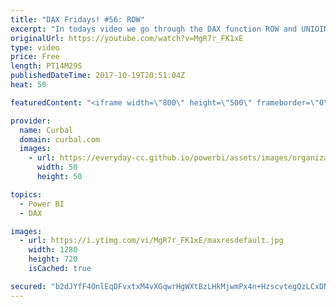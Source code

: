 ```yaml
---
title: "DAX Fridays! #56: ROW"
excerpt: "In todays video we go through the DAX function ROW and UNIOIN. I have already covered UNION before, you can check it here: https://curbal.com/blog/glossary/union  and DAX formatter link here: http://www.daxformatter.com/   EXCEL SURVEY: https://1drv.ms/xs/s!Ar8CDNp8cGTcgjaHonN82T8I1jQT  PREVIOUS VIDEO:"
originalUrl: https://youtube.com/watch?v=MgR7r_FK1xE
type: video
price: Free
length: PT14M29S
publishedDateTime: 2017-10-19T20:51:04Z
heat: 50

featuredContent: "<iframe width=\"800\" height=\"500\" frameborder=\"0\" src=\"https://www.youtube.com/embed/MgR7r_FK1xE\" allow=\"accelerometer; autoplay; encrypted-media; gyroscope; picture-in-picture\" allowfullscreen></iframe>"

provider:
  name: Curbal
  domain: curbal.com
  images:
    - url: https://everyday-cc.github.io/powerbi/assets/images/organizations/curbal.com-50x50.jpg
      width: 50
      height: 50

topics:
  - Power BI
  - DAX

images:
  - url: https://i.ytimg.com/vi/MgR7r_FK1xE/maxresdefault.jpg
    width: 1280
    height: 720
    isCached: true

secured: "b2dJYfF4OnlEqDFvxtxM4vXGqwrHgWXtBzLHkMjwmPx4n+HzscvtegQzLCxDNrC6UrG+BQck/rYaas8+W41YeGfwMEviosNFfuBpAkY3VQxyybbBPg4A+6340cmNe4Rr9RQaN8xzPbELN9YD7tm+PdckJgVqSDUgokRYZk/09O5ZzR+Gmvk6gWkXbtNfzRxlTn30N5IUFMZ+KLG/1Uhju1Q5ozXmp7O4PBUekw3C8rt4XWP9dHpUolDC3pv+hoe9HiZiotOdGsInuFyXeHtZjtjgbYEAJwY8f62+CGe2+S1eW5TEUj9D+hO+rNMG+mwtp5J8WmkSY05Va8H9jHsYGhjpzgQsCin3c5nfobtSd188TTKKRPWwEcINoKfqP3ZTu+vi6lIPE+VbjFq5YYE92tvvbdJY2QVMqpXeGXgHQ6A=;fCyLKBjjXz7F4EqThb7YKg=="
---
```


